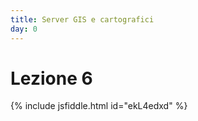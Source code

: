```yaml
---
title: Server GIS e cartografici
day: 0
---
```


Lezione 6
=========
{% include jsfiddle.html id="ekL4edxd" %}